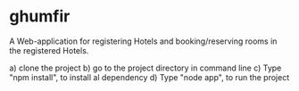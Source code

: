 # ghumfir

A Web-application for registering Hotels and booking/reserving rooms in the registered Hotels.

a) clone the project
b) go to the project directory in command line
c) Type "npm install", to install al dependency
d) Type "node app", to run the project
